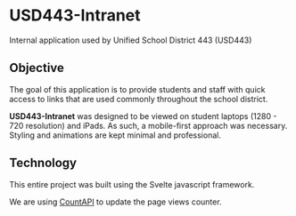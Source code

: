 # USD443-Intranet

Internal application used by Unified School District 443 (USD443)

## Objective

The goal of this application is to provide students and staff with quick access to links that are used commonly throughout the school district.

**USD443-Intranet** was designed to be viewed on student laptops (1280 - 720 resolution) and iPads. As such, a mobile-first approach was necessary. Styling and animations are kept minimal and professional.

## Technology

This entire project was built using the Svelte javascript framework.

We are using [CountAPI](https://countapi.xyz/) to update the page views counter.
